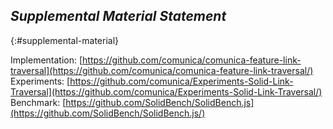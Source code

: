 ## *Supplemental Material Statement*
{:#supplemental-material}

Implementation: [https://github.com/comunica/comunica-feature-link-traversal](https://github.com/comunica/comunica-feature-link-traversal/)<br />
Experiments: [https://github.com/comunica/Experiments-Solid-Link-Traversal](https://github.com/comunica/Experiments-Solid-Link-Traversal/)<br />
Benchmark: [https://github.com/SolidBench/SolidBench.js](https://github.com/SolidBench/SolidBench.js/)<br />
